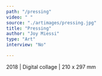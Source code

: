 ```yaml
---
path: "/pressing"
video: " "
source: "./artimages/pressing.jpg"
title: "Pressing"
author: "Joy Miessi"
type: "Art"
interview: "No"

---
```


2018 | Digital collage | 210 x 297 mm
